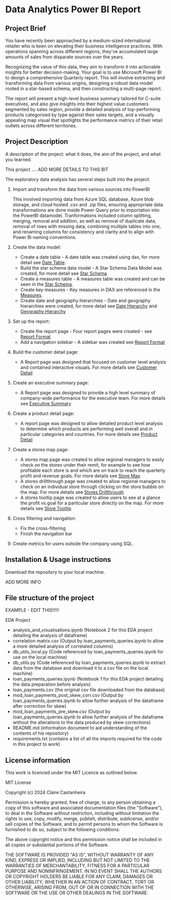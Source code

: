 # Data Analytics Power BI Report

## Project Brief
You have recently been approached by a medium-sized international retailer who is keen on elevating their business intelligence practices. With operations spanning across different regions, they've accumulated large amounts of sales from disparate sources over the years.

Recognizing the value of this data, they aim to transform it into actionable insights for better decision-making. Your goal is to use Microsoft Power BI to design a comprehensive Quarterly report. This will involve extracting and transforming data from various origins, designing a robust data model rooted in a star-based schema, and then constructing a multi-page report.

The report will present a high-level business summary tailored for C-suite executives, and also give insights into their highest value customers segmented by sales region, provide a detailed analysis of top-performing products categorised by type against their sales targets, and a visually appealing map visual that spotlights the performance metrics of their retail outlets across different territories.

## Project Description
A description of the project: what it does, the aim of the project, and what you learned.

This project .... ADD MORE DETAILS TO THIS BIT

The exploratory data analysis has several steps built into the project:
1. Import and transform the data from various sources into PowerBI
   
   This involved importing data from Azure SQL database, Azure blob storage, and cloud hosted .csv and .zip files, ensuring appropriate data transformations are done inside Power Query prior to importation into the PowerBI datamodel. Tranformations included column splitting, merging, removal and addition, as well as removal of duplicate data, removal of rows with missing data, combining multiple tables into one, and renaming columns for consistency and clarity and to align with Power Bi naming conventions.

2. Create the data model:
   -  Create a date table - A date table was created using dax, for more detail see [Date Table](/Dax_tables_columns.md#date-table).
   -  Build the star schema data model - A Star Schema Data Model was created, for more detail see [Star Schema](/Star_Schema_Data_Model.md)
   -  Create a measures table - A measures table was created and can be seen in the [Star Schema](/Star_Schema_Data_Model.md).
   -  Create key measures - Key measures in DAX are referenced in the [Measures](/Dax_measures.md).
   -  Create date and geography hierarchies - Date and geography hierarchies were created, for more detail see [Date Hierarchy](/Dax_tables_columns.md#date-hierarchy) and [Geography Hierarchy](/Dax_tables_columns.md#geography-columns--hierarchy)
3. Set up the report:
   - Create the report page - Four report pages were created - see [Report Format](report_format.md)
   - Add a navigation sidebar - A sidebar was created see [Report Format](report_format.md)
4. Build the customer detail page:
    - A Report page was designed that focused on customer level analysis and contained interactive visuals. For more details see [Customer Detail](Report_format.md#customer-detail-page)
5. Create an executive summary page:
    - A Report page was designed to provide a high level summary of company-wide performance for the executive team. For more details see [Executive Summary](Report_format.md#executive-summary-page)
6. Create a product detail page:
    - A report page was designed to allow detailed product level analysis to determine which products are performing well overall and in particular categories and countries. For more details see [Product Detail](Report_format.md#product-detail)
7. Create a stores map page:
    - A stores map page was created to allow regional managers to easily check on the stores under their remit, for example to see how profitable each store is and which are on track to reach the quarterly profit and revenue goals. For more details see [Store Map](Report_format.md#store-map)
    - A stores drillthrough page was created to allow regional managers to check on an individual store through clicking on the store bubble on the map. For more details see [Stores Drillthrough](Report_format.md)
    - A stores tooltip page was created to allow users to see at a glance the profit vs goal for a particular store directly on the map. For more details see [Store Tooltip](Report_format.md)
8. Cross filtering and navigation:
    - Fix the cross-filtering
    - Finish the navigation bar
9.  Create metrics for users outside the company using SQL.


## Installation & Usage instructions

Download the repository to your local machine.

ADD MORE INFO

## File structure of the project

EXAMPLE - EDIT THIS!!!!!


EDA Project
 - analysis_and_visualisations.ipynb (Notebook 2 for this EDA project detailing the analysis of dataframe)
 - correlation matrix.csv (Output by loan_payments_queries.ipynb to allow a more detailed analysis of correlated columns)
 - db_utils_local.py (Code referenced by loan_payments_queries.ipynb for use on the local machine)
 - db_utils.py (Code referenced by loan_payments_queries.ipynb to extract data from the database and download it to a csv file on the local machine)
 - loan_payments_queries.ipynb (Notebook 1 for this EDA project detailing the data preparation before analysis)
 - loan_payments.csv (the original csv file downloaded from the database)
 - mod_loan_payments_post_skew_corr.csv (Output by loan_payments_queries.ipynb to allow further analysis of the dataframe after correction for skew)
 - mod_loan_payments_pre_skew.csv (Output by loan_payments_queries.ipynb to allow further analysis of the dataframe without the alterations to the data produced by skew corrections)
 - README.md (information document to aid understanding of the contents of his repository)
 - requirements.txt (contains a list of all the imports required for the code in this project to work)

## License information
This work is licenced under the MIT Licence as outlined below.

MIT License

Copyright (c) 2024 Claire Castanheira

Permission is hereby granted, free of charge, to any person obtaining a copy of this software and associated documentation files (the "Software"), to deal in the Software without restriction, including without limitation the rights to use, copy, modify, merge, publish, distribute, sublicense, and/or sell copies of the Software, and to permit persons to whom the Software is furnished to do so, subject to the following conditions:

The above copyright notice and this permission notice shall be included in all copies or substantial portions of the Software.

THE SOFTWARE IS PROVIDED "AS IS", WITHOUT WARRANTY OF ANY KIND, EXPRESS OR IMPLIED, INCLUDING BUT NOT LIMITED TO THE WARRANTIES OF MERCHANTABILITY, FITNESS FOR A PARTICULAR PURPOSE AND NONINFRINGEMENT. IN NO EVENT SHALL THE AUTHORS OR COPYRIGHT HOLDERS BE LIABLE FOR ANY CLAIM, DAMAGES OR OTHER LIABILITY, WHETHER IN AN ACTION OF CONTRACT, TORT OR OTHERWISE, ARISING FROM, OUT OF OR IN CONNECTION WITH THE SOFTWARE OR THE USE OR OTHER DEALINGS IN THE SOFTWARE.